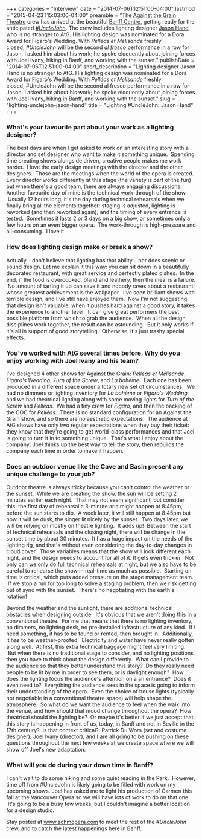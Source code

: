 +++
categories = "Interview"
date = "2014-07-06T12:51:00-04:00"
lastmod = "2015-04-23T15:03:00-04:00"
preamble = "The [Against the Grain Theatre](http://againstthegraintheatre.com/) crew has arrived at the beautiful [Banff Centre](http://www.banffcentre.ca/programs/program.aspx?id=1457), getting ready for the anticipated [_#UncleJohn_](https://www.facebook.com/events/1494928980723400/?ref=br_tf). The crew includes lighting designer [Jason Hand](http://www.jasonhandlighting.com/), who is no stranger to AtG. His lighting design was nominated for a Dora Award for Figaro's Wedding. With _Pelléas et Mélisande_ freshly closed, _#UncleJohn_ will be the second _al fresco_ performance in a row for Jason. I asked him about his work; he spoke eloquently about joining forces with Joel Ivany, hiking in Banff, and working with the sunset."
publishDate = "2014-07-06T12:51:00-04:00"
short_description = "Lighting designer Jason Hand is no stranger to AtG. His lighting design was nominated for a Dora Award for Figaro&#039;s Wedding. With _Pelléas et Mélisande_ freshly closed, #UncleJohn will be the second al fresco performance in a row for Jason. I asked him about his work; he spoke eloquently about joining forces with Joel Ivany, hiking in Banff, and working with the sunset."
slug = "lighting-unclejohn-jason-hand"
title = "Lighting #UncleJohn: Jason Hand"
+++

### What's your favourite part about your work as a lighting designer?

The best days are when I get asked to work on an interesting story with a director and set designer who want to make it something unique.  Spending time creating shows alongside driven, creative people makes me work harder.  I love the early design meetings with the director and the other designers.  Those are the meetings when the world of the opera is created. Every director works differently at this stage (the variety is part of the fun) but when there's a good team, there are always engaging discussions.
Another favourite day of mine is the technical work-through of the show.  Usually 12 hours long, it's the day during technical rehearsals when we finally bring all the elements together: staging is adjusted, lighting is reworked (and then reworked again), and the timing of every entrance is tested.  Sometimes it lasts 2 or 3 days on a big show, or sometimes only a few hours on an even bigger opera.  The work-through is high-pressure and all-consuming.  I love it.

### How does lighting design make or break a show?

Actually, I don't believe that lighting has that ability... nor does scenic or sound design.
Let me explain it this way: you can sit down in a beautifully decorated restaurant, with great service and perfectly plated dishes.  In the end, if the food is overcooked, bland and leathery, then the meal is a failure.  No amount of tarting it up can save it and nobody raves about a restaurant whose greatest achievement is the wallpaper.  I've seen brilliant shows with terrible design, and I've still have enjoyed them.  Now I'm not suggesting that design isn't valuable: when it pushes hard against a good story, it takes the experience to another level.  It can give great performers the best possible platform from which to grab the audience.  When all the design disciplines work together, the result can be astounding.  But it only works if it's all in support of good storytelling.  Otherwise, it's just trashy special effects.

### You’ve worked with AtG several times before. Why do you enjoy working with Joel Ivany and his team?

I've designed 4 other shows for Against the Grain: _Pelléas et Mélisande_, _Figaro's Wedding_, _Turn of the Screw_, and _La bohème_.  Each one has been produced in a different space under a totally new set of circumstances.  We had no dimmers or lighting inventory for _La bohème_ or _Figaro's Wedding_, and we had theatrical lighting along with some moving lights for _Turn of the Screw_ and _Pelléas_.  We had a tiny crew for _Figaro_, and then the backing of the COC for _Pelléas_.  There is no standard configuration for an Against the Grain show, and so there are no aesthetic expectations.  The audience at AtG shows have only two regular expectations when they buy their ticket: they know that they're going to get world-class performances and that Joel is going to turn it in to something unique.  That's what I enjoy about the company: Joel thinks up the best way to tell the story, then rebuilds the company each time in order to make it happen.
### Does an outdoor venue like the Cave and Basin present any unique challenge to your job?

Outdoor theatre is always tricky because you can't control the weather or the sunset.  While we are creating the show, the sun will be setting 2 minutes earlier each night.  That may not seem significant, but consider this: the first day of rehearsal a 3-minute aria might happen at 8:45pm, before the sun starts to dip.  A week later, it will still happen at 8:45pm but now it will be dusk, the singer lit nicely by the sunset.  Two days later, we will be relying on mostly on theatre lighting.  It adds up!  Between the start of technical rehearsals and the closing night, there will be change in the sunset time by about 30 minutes.  It has a huge impact on the needs of the lighting rig, and that's without even considering the day-to-day changes in cloud cover.  Those variables means that the show will look different each night, and the design needs to account for all of it.
It gets even trickier.  Not only can we only do full technical rehearsals at night, but we also have to be careful to rehearse the show in real-time as much as possible.  Starting on time is critical, which puts added pressure on the stage management team.  If we stop a run for too long to solve a staging problem, then we risk getting out of sync with the sunset.  There's no negotiating with the earth's rotation!

Beyond the weather and the sunlight, there are additional technical obstacles when designing outside.  It's obvious that we aren't doing this in a conventional theatre.  For me that means that there is no lighting inventory, no dimmers, no lighting desk, no pre-installed infrastructure of any kind.  If I need something, it has to be found or rented, then brought in.  Additionally, it has to be weather-proofed.  Electricity and water have never really gotten along well.  At first, this extra technical baggage might feel very limiting.  But when there is no traditional stage to consider, and no lighting positions, then you have to think about the design differently.  What can I provide to the audience so that they better understand this story?  Do they really need people to be lit by me in order to see them, or is daylight enough?  How does the lighting focus the audience's attention on a an entrance?  Does it even need to?  Everything the audience sees in the space is going to inform their understanding of the opera.  Even the choice of house lights (typically not negotiable in a conventional theatre space) will help shape the atmosphere.  So what do we want the audience to feel when the walk into the venue, and how should that mood change throughout the opera?  How theatrical should the lighting be?  Or maybe it's better if we just accept that this story is happening in front of us, today, in Banff and not in Seville in the 17th century?  Is that context critical?  Patrick Du Wors (set and costume designer), Joel Ivany (director), and I are all going to be pushing on these questions throughout the next few weeks at we create space where we will show off Joel's new adaptation.

### What will you do during your down time in Banff?

I can't wait to do some hiking and some quiet reading in the Park.  However, time off from #UncleJohn is likely going to be filled with work on my upcoming shows. Joel has asked me to light his production of Carmen this fall at the Vancouver Opera so we will have lots of work to do on that one.  It's going to be a busy few weeks, but I couldn't imagine a better location for a design studio.

Stay posted at www.schmopera.com to meet the rest of the _#UncleJohn_ crew, and to catch the latest happenings here in Banff.
